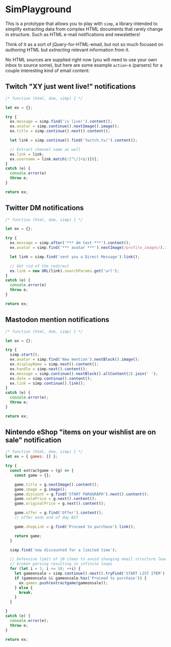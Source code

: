 # SimPlayground

This is a prototype that allows you to play with `simp`, a library intended to simplify extracting data from complex HTML documents that rarely change in structure. Such as HTML e-mail notifications and newsletters!

Think of it as a sort of jQuery-for-HTML-email, but not so much focused on *authoring* HTML but *extracting* relevant information from it.

No HTML sources are supplied right now (you will need to use your own inbox to source some), but here are some example `action`-s (parsers) for a couple interesting kind of email content:

## Twitch "XY just went live!" notifications

```js
/* function (html, dom, simp) { */

let ex = {};

try {
  ex.message = simp.find('is live!').content();
  ex.avatar = simp.continue().nextImage().image();
  ex.title = simp.continue().next().content();

  let link = simp.continue().find('twitch.tv/').content();

  // Extract channel name as well
  ex.link = link;
  ex.username = link.match(/[^\/]+$/)[0];
}
catch (e) {
  console.error(e)
  throw e;
}

return ex;

```

## Twitter DM notifications

```js
/* function (html, dom, simp) { */

let ex = {};

try {
  ex.message = simp.after('*** dm text ***').content();
  ex.avatar = simp.find('*** avatar ***').nextImage(/profile_images/).image();

  let link = simp.find('sent you a Direct Message').link();

  // Get rid of the redirect
  ex.link = new URL(link).searchParams.get('url');
}
catch (e) {
  console.error(e)
  throw e;
}

return ex;

```

## Mastodon mention notifications

```js
/* function (html, dom, simp) { */

let ex = {};

try {
  simp.start();
  ex.avatar = simp.find('New mention').nextBlock().image();
  ex.displayName = simp.next().content();
  ex.handle = simp.next().content();
  ex.message = simp.continue().nextBlock().allContent(2).join(' ');
  ex.date = simp.continue().content();
  ex.link = simp.continue().link();
}
catch (e) {
  console.error(e);
  throw e;
}

return ex;

```

## Nintendo eShop "items on your wishlist are on sale" notification

```js
/* function (html, dom, simp) { */
let ex = { games: [] };

try {
  const extractgame = (g) => {
    const game = {};

    game.title = g.nextImage().content();
    game.image = g.image();
    game.discount = g.find('START PARAGRAPH').next().content();
    game.salePrice = g.next().content();
    game.originalPrice = g.next().content();

    game.offer = g.find('Offer').content();
    // offer ends end of day BST

    game.shopLink = g.find('Proceed to purchase').link();

    return game;
  }

  simp.find('now discounted for a limited time');

  // Defensive limit of 10 items to avoid changing email structure leading to
  // broken parsing resulting in infinite loops
  for (let i = 1; i <= 10; ++i) {
    let gameonsale = simp.continue().next().tryFind('START LIST ITEM');
    if (gameonsale && gameonsale.has('Proceed to purchase')) {
      ex.games.push(extractgame(gameonsale));
    } else {
      break;
    }
  }

}
catch (e) {
  console.error(e);
  throw e;
}

return ex;
```
